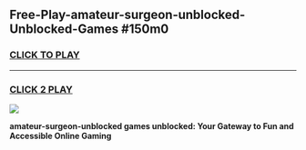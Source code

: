 
## Free-Play-amateur-surgeon-unblocked-Unblocked-Games #150m0
<h3>
<a href="https://news.freeplayer.one?title=amateur-surgeon-unblocked&ref=8M">CLICK TO PLAY</a></h3>
<hr>

<h3>
<a href="https://news.freeplayer.one?title=amateur-surgeon-unblocked&ref=8M">CLICK 2 PLAY</a>
  
</h3>

<a href="https://news.freeplayer.one?title=amateur-surgeon-unblocked&ref=8M"><img src="https://clearcache.store/games.png"></a>


**amateur-surgeon-unblocked games unblocked: Your Gateway to Fun and Accessible Online Gaming**
